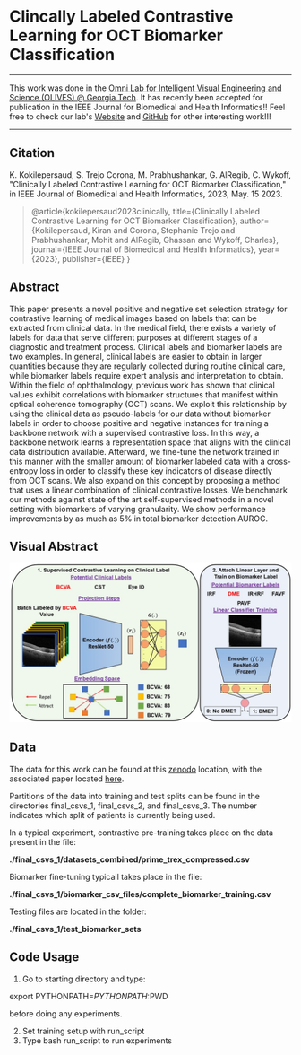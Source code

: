 # Clincally Labeled Contrastive Learning for OCT Biomarker Classification

***

This work was done in the [Omni Lab for Intelligent Visual Engineering and Science (OLIVES) @ Georgia Tech](https://ghassanalregib.info/). 
It has recently been accepted for publication in the IEEE Journal for Biomedical and Health Informatics!!
Feel free to check our lab's [Website](https://ghassanalregib.info/publications) 
and [GitHub](https://github.com/olivesgatech) for other interesting work!!!

***

## Citation

K. Kokilepersaud, S. Trejo Corona, M. Prabhushankar, G. AlRegib, C. Wykoff, 
"Clinically Labeled Contrastive Learning for OCT Biomarker Classification," 
in IEEE Journal of Biomedical and Health Informatics, 2023, May. 15 2023.

>@article{kokilepersaud2023clinically,
  title={Clinically Labeled Contrastive Learning for OCT Biomarker Classification},
  author={Kokilepersaud, Kiran and Corona, Stephanie Trejo and Prabhushankar, Mohit and AlRegib, Ghassan and Wykoff, Charles},
  journal={IEEE Journal of Biomedical and Health Informatics},
  year={2023},
  publisher={IEEE}
}

## Abstract
This paper presents a novel positive and negative set selection
strategy for contrastive learning of medical images based on labels
that can be extracted from clinical data. In the medical field, there
exists a variety of labels for data that serve different purposes
at different stages of a diagnostic and treatment process. Clinical
labels and biomarker labels are two examples. In general, clinical
labels are easier to obtain in larger quantities because they are
regularly collected during routine clinical care, while biomarker
labels require expert analysis and interpretation to obtain. Within
the field of ophthalmology, previous work has shown that clinical
values exhibit correlations with biomarker structures that manifest
within optical coherence tomography (OCT) scans. We exploit this
relationship by using the clinical data as pseudo-labels for our
data without biomarker labels in order to choose positive and
negative instances for training a backbone network with a supervised contrastive loss. 
In this way, a backbone network learns a
representation space that aligns with the clinical data distribution
available. Afterward, we fine-tune the network trained in this
manner with the smaller amount of biomarker labeled data with
a cross-entropy loss in order to classify these key indicators of
disease directly from OCT scans. We also expand on this concept
by proposing a method that uses a linear combination of clinical
contrastive losses. We benchmark our methods against state of
the art self-supervised methods in a novel setting with biomarkers
of varying granularity. We show performance improvements by as
much as 5% in total biomarker detection AUROC.

## Visual Abstract

![Overall Pipeline](./visualization/graph_abstract.jpg)

## Data

The data for this work can be found at this 
[zenodo](https://doi.org/10.5281/zenodo.7105232) location, 
with the associated paper located [here](https://arxiv.org/abs/2209.11195).

Partitions of the data into training and test splits can be found in the directories
final_csvs_1, final_csvs_2, and final_csvs_3. The number indicates which split of patients is currently being used.

In a typical experiment, contrastive pre-training takes place on the data present in the file:

**./final_csvs_1/datasets_combined/prime_trex_compressed.csv**

Biomarker fine-tuning typicall takes place in the file:

**./final_csvs_1/biomarker_csv_files/complete_biomarker_training.csv**

Testing files are located in the folder:

**./final_csvs_1/test_biomarker_sets**



## Code Usage



1. Go to starting directory and type:

export PYTHONPATH=$PYTHONPATH:$PWD

before doing any experiments.

2. Set training setup with run_script
3. Type bash run_script to run experiments
